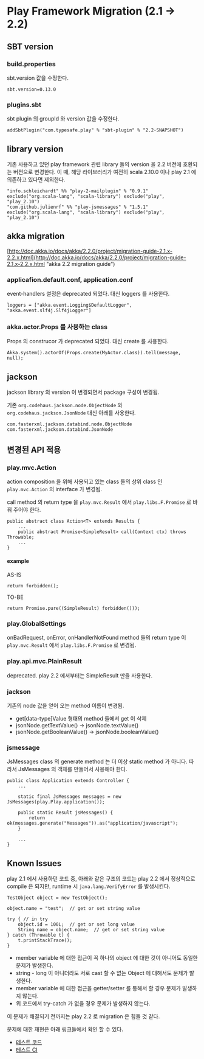 # Play Framework Migration (2.1 -> 2.2)

## SBT version

### build.properties

sbt.version 값을 수정한다.

    sbt.version=0.13.0

### plugins.sbt

sbt plugin 의 groupId 와 version 값을 수정한다.

    addSbtPlugin("com.typesafe.play" % "sbt-plugin" % "2.2-SNAPSHOT")

## library version

기존 사용하고 있던 play framework 관련 library 들의 version 을 2.2 버전에 호환되는 버전으로 변경한다.
이 때, 해당 라이브러리가 여전히 scala 2.10.0 이나 play 2.1 에 의존하고 있다면 제외한다.

    "info.schleichardt" %% "play-2-mailplugin" % "0.9.1" exclude("org.scala-lang", "scala-library") exclude("play", "play_2.10")
    "com.github.julienrf" %% "play-jsmessages" % "1.5.1" exclude("org.scala-lang", "scala-library") exclude("play", "play_2.10")

## akka migration

[http://doc.akka.io/docs/akka/2.2.0/project/migration-guide-2.1.x-2.2.x.html](http://doc.akka.io/docs/akka/2.2.0/project/migration-guide-2.1.x-2.2.x.html "akka 2.2 migration guide")


### applicafion.default.conf, application.conf

event-handlers 설정은 deprecated 되었다. 대신 loggers 를 사용한다. 

    loggers = ["akka.event.Logging$DefaultLogger", "akka.event.slf4j.Slf4jLogger"]

### akka.actor.Props 를 사용하는 class

Props 의 construcor 가 deprecated 되었다. 대신 create 를 사용한다.

    Akka.system().actorOf(Props.create(MyActor.class)).tell(message, null);

## jackson

jackson library 의 version 이 변경되면서 package 구성이 변경됨.

기존 ```org.codehaus.jackson.node.ObjectNode``` 와 ```org.codehaus.jackson.JsonNode``` 대신 아래를 사용한다.

    com.fasterxml.jackson.databind.node.ObjectNode
    com.fasterxml.jackson.databind.JsonNode

## 변경된 API 적용

### play.mvc.Action

action composition 을 위해 사용되고 있는 class 들의 상위 class 인 ```play.mvc.Action``` 의 interface 가 변경됨.

call method 의 return type 을 ```play.mvc.Result``` 에서 ```play.libs.F.Promise``` 로 바꿔 주어야 한다.

    public abstract class Action<T> extends Results {
        ...
        public abstract Promise<SimpleResult> call(Context ctx) throws Throwable;
        ...
    }

#### example

AS-IS

    return forbidden();

TO-BE

    return Promise.pure((SimpleResult) forbidden()));

### play.GlobalSettings

onBadRequest, onError, onHandlerNotFound method 들의 return type 이 ```play.mvc.Result``` 에서 ```play.libs.F.Promise``` 로 변경됨.

### play.api.mvc.PlainResult

deprecated. play 2.2 에서부터는 SimpleResult 만을 사용한다.

### jackson

기존의 node 값을 얻어 오는 method 이름이 변경됨.

* get[data-type]Value 형태의 method 들에서 get 이 삭제
* jsonNode.getTextValue() -> jsonNode.textValue()
* jsonNode.getBooleanValue() -> jsonNode.booleanValue()

### jsmessage

JsMessages class 의 generate method 는 더 이상 static method 가 아니다.
따라서 JsMessages 의 객체를 만들어서 사용해야 한다.

    public class Application extends Controller {
        ...

        static final JsMessages messages = new JsMessages(play.Play.application());

        public static Result jsMessages() {
            return ok(messages.generate("Messages")).as("application/javascript");
        }

        ...
    }

## Known Issues

play 2.1 에서 사용하던 코드 중, 아래와 같은 구조의 코드는 play 2.2 에서 정상적으로 compile 은 되지만, runtime 시 ```java.lang.VerifyError``` 를 발생시킨다.

	TestObject object = new TestObject();
	
	object.name = "test";  // get or set string value
	
	try { // in try
	    object.id = 100L;  // get or set long value
	    String name = object.name;  // get or set string value
	} catch (Throwable t) {
	    t.printStackTrace();
	}

* member variable 에 대한 접근이 꼭 하나의 object 에 대한 것이 아니어도 동일한 문제가 발생한다.
* string - long 이 아니더라도 서로 cast 할 수 없는 Object 에 대해서도 문제가 발생한다.
* member variable 에 대한 접근을 getter/setter 를 통해서 할 경우 문제가 발생하지 않는다.
* 위 코드에서 try-catch 가 없을 경우 문제가 발생하지 않는다.

이 문제가 해결되기 전까지는 play 2.2 로 migration 은 힘들 것 같다.

문제에 대한 재현은 아래 링크들에서 확인 할 수 있다.

* [테스트 코드](https://github.com/kjkmadness/play-test)
* [테스트 CI](https://travis-ci.org/kjkmadness/play-test)
